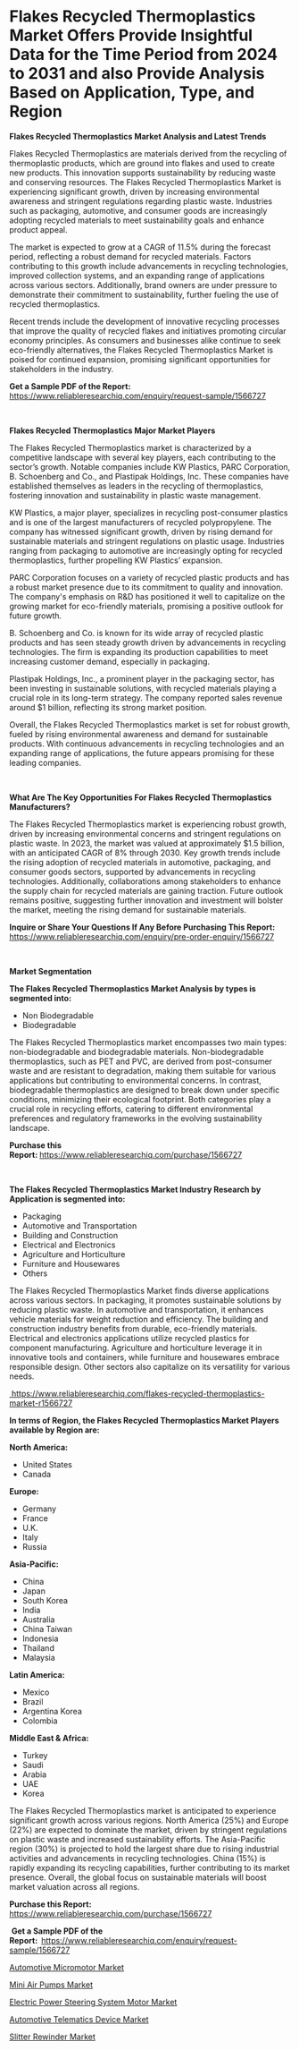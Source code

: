 <p><h1>Flakes Recycled Thermoplastics Market Offers Provide Insightful Data for the Time Period from 2024 to 2031 and also Provide Analysis Based on Application, Type, and Region</h1></p><p><strong>Flakes Recycled Thermoplastics Market Analysis and Latest Trends</strong></p>
<p><p>Flakes Recycled Thermoplastics are materials derived from the recycling of thermoplastic products, which are ground into flakes and used to create new products. This innovation supports sustainability by reducing waste and conserving resources. The Flakes Recycled Thermoplastics Market is experiencing significant growth, driven by increasing environmental awareness and stringent regulations regarding plastic waste. Industries such as packaging, automotive, and consumer goods are increasingly adopting recycled materials to meet sustainability goals and enhance product appeal.</p><p>The market is expected to grow at a CAGR of 11.5% during the forecast period, reflecting a robust demand for recycled materials. Factors contributing to this growth include advancements in recycling technologies, improved collection systems, and an expanding range of applications across various sectors. Additionally, brand owners are under pressure to demonstrate their commitment to sustainability, further fueling the use of recycled thermoplastics. </p><p>Recent trends include the development of innovative recycling processes that improve the quality of recycled flakes and initiatives promoting circular economy principles. As consumers and businesses alike continue to seek eco-friendly alternatives, the Flakes Recycled Thermoplastics Market is poised for continued expansion, promising significant opportunities for stakeholders in the industry.</p></p>
<p><strong>Get a Sample PDF of the Report:&nbsp;</strong> <a href="https://www.reliableresearchiq.com/enquiry/request-sample/1566727?utm_campaign=1412&utm_medium=2&utm_source=Github&utm_content=ia&utm_term=11102024&utm_id=flakes-recycled-thermoplastics">https://www.reliableresearchiq.com/enquiry/request-sample/1566727</a></p>
<p>&nbsp;</p>
<p><strong>Flakes Recycled Thermoplastics Major Market Players</strong></p>
<p><p>The Flakes Recycled Thermoplastics market is characterized by a competitive landscape with several key players, each contributing to the sector’s growth. Notable companies include KW Plastics, PARC Corporation, B. Schoenberg and Co., and Plastipak Holdings, Inc. These companies have established themselves as leaders in the recycling of thermoplastics, fostering innovation and sustainability in plastic waste management.</p><p>KW Plastics, a major player, specializes in recycling post-consumer plastics and is one of the largest manufacturers of recycled polypropylene. The company has witnessed significant growth, driven by rising demand for sustainable materials and stringent regulations on plastic usage. Industries ranging from packaging to automotive are increasingly opting for recycled thermoplastics, further propelling KW Plastics’ expansion.</p><p>PARC Corporation focuses on a variety of recycled plastic products and has a robust market presence due to its commitment to quality and innovation. The company's emphasis on R&D has positioned it well to capitalize on the growing market for eco-friendly materials, promising a positive outlook for future growth.</p><p>B. Schoenberg and Co. is known for its wide array of recycled plastic products and has seen steady growth driven by advancements in recycling technologies. The firm is expanding its production capabilities to meet increasing customer demand, especially in packaging.</p><p>Plastipak Holdings, Inc., a prominent player in the packaging sector, has been investing in sustainable solutions, with recycled materials playing a crucial role in its long-term strategy. The company reported sales revenue around $1 billion, reflecting its strong market position.</p><p>Overall, the Flakes Recycled Thermoplastics market is set for robust growth, fueled by rising environmental awareness and demand for sustainable products. With continuous advancements in recycling technologies and an expanding range of applications, the future appears promising for these leading companies.</p></p>
<p>&nbsp;</p>
<p><strong>What Are The Key Opportunities For Flakes Recycled Thermoplastics Manufacturers?</strong></p>
<p><p>The Flakes Recycled Thermoplastics market is experiencing robust growth, driven by increasing environmental concerns and stringent regulations on plastic waste. In 2023, the market was valued at approximately $1.5 billion, with an anticipated CAGR of 8% through 2030. Key growth trends include the rising adoption of recycled materials in automotive, packaging, and consumer goods sectors, supported by advancements in recycling technologies. Additionally, collaborations among stakeholders to enhance the supply chain for recycled materials are gaining traction. Future outlook remains positive, suggesting further innovation and investment will bolster the market, meeting the rising demand for sustainable materials.</p></p>
<p><strong>Inquire or Share Your Questions If Any Before Purchasing This Report:</strong> <a href="https://www.reliableresearchiq.com/enquiry/pre-order-enquiry/1566727?utm_campaign=1412&utm_medium=2&utm_source=Github&utm_content=ia&utm_term=11102024&utm_id=flakes-recycled-thermoplastics">https://www.reliableresearchiq.com/enquiry/pre-order-enquiry/1566727</a></p>
<p>&nbsp;</p>
<p><strong>Market Segmentation</strong></p>
<p><strong>The Flakes Recycled Thermoplastics Market Analysis by types is segmented into:</strong></p>
<p><ul><li>Non Biodegradable</li><li>Biodegradable</li></ul></p>
<p><p>The Flakes Recycled Thermoplastics market encompasses two main types: non-biodegradable and biodegradable materials. Non-biodegradable thermoplastics, such as PET and PVC, are derived from post-consumer waste and are resistant to degradation, making them suitable for various applications but contributing to environmental concerns. In contrast, biodegradable thermoplastics are designed to break down under specific conditions, minimizing their ecological footprint. Both categories play a crucial role in recycling efforts, catering to different environmental preferences and regulatory frameworks in the evolving sustainability landscape.</p></p>
<p><strong>Purchase this Report:&nbsp;</strong><a href="https://www.reliableresearchiq.com/purchase/1566727?utm_campaign=1412&utm_medium=2&utm_source=Github&utm_content=ia&utm_term=11102024&utm_id=flakes-recycled-thermoplastics">https://www.reliableresearchiq.com/purchase/1566727</a></p>
<p>&nbsp;</p>
<p><strong>The Flakes Recycled Thermoplastics Market Industry Research by Application is segmented into:</strong></p>
<p><ul><li>Packaging</li><li>Automotive and Transportation</li><li>Building and Construction</li><li>Electrical and Electronics</li><li>Agriculture and Horticulture</li><li>Furniture and Housewares</li><li>Others</li></ul></p>
<p><p>The Flakes Recycled Thermoplastics Market finds diverse applications across various sectors. In packaging, it promotes sustainable solutions by reducing plastic waste. In automotive and transportation, it enhances vehicle materials for weight reduction and efficiency. The building and construction industry benefits from durable, eco-friendly materials. Electrical and electronics applications utilize recycled plastics for component manufacturing. Agriculture and horticulture leverage it in innovative tools and containers, while furniture and housewares embrace responsible design. Other sectors also capitalize on its versatility for various needs.</p></p>
<p><a href="https://www.reliableresearchiq.com/flakes-recycled-thermoplastics-market-r1566727?utm_campaign=1412&utm_medium=2&utm_source=Github&utm_content=ia&utm_term=11102024&utm_id=flakes-recycled-thermoplastics">&nbsp;https://www.reliableresearchiq.com/flakes-recycled-thermoplastics-market-r1566727</a></p>
<p><strong>In terms of Region, the Flakes Recycled Thermoplastics Market Players available by Region are:</strong></p>
<p>
    <p> <strong> North America: </strong>
        <ul>
            <li>United States</li>
            <li>Canada</li>
        </ul>
        </p> 
    <p> <strong> Europe: </strong>
        <ul>
            <li>Germany</li>
            <li>France</li>
            <li>U.K.</li>
            <li>Italy</li>
            <li>Russia</li>
        </ul>
        </p> 
    <p> <strong> Asia-Pacific: </strong>
        <ul>
            <li>China</li>
            <li>Japan</li>
            <li>South Korea</li>
            <li>India</li>
            <li>Australia</li>
            <li>China Taiwan</li>
            <li>Indonesia</li>
            <li>Thailand</li>
            <li>Malaysia</li>
        </ul>
        </p> 
    <p> <strong> Latin America: </strong>
        <ul>
            <li>Mexico</li>
            <li>Brazil</li>
            <li>Argentina Korea</li>
            <li>Colombia</li>
        </ul>
        </p> 
    <p> <strong> Middle East & Africa: </strong>
        <ul>
            <li>Turkey</li>
            <li>Saudi</li>
            <li>Arabia</li>
            <li>UAE</li>
            <li>Korea</li>
        </ul>
    </p>
    </p>
<p><p>The Flakes Recycled Thermoplastics market is anticipated to experience significant growth across various regions. North America (25%) and Europe (22%) are expected to dominate the market, driven by stringent regulations on plastic waste and increased sustainability efforts. The Asia-Pacific region (30%) is projected to hold the largest share due to rising industrial activities and advancements in recycling technologies. China (15%) is rapidly expanding its recycling capabilities, further contributing to its market presence. Overall, the global focus on sustainable materials will boost market valuation across all regions.</p></p>
<p><strong>Purchase this Report: </strong><a href="https://www.reliableresearchiq.com/purchase/1566727?utm_campaign=1412&utm_medium=2&utm_source=Github&utm_content=ia&utm_term=11102024&utm_id=flakes-recycled-thermoplastics">https://www.reliableresearchiq.com/purchase/1566727</a></p>
<p>&nbsp;<strong>Get a Sample PDF of the Report:&nbsp;&nbsp;</strong><a href="https://www.reliableresearchiq.com/enquiry/request-sample/1566727?utm_campaign=1412&utm_medium=2&utm_source=Github&utm_content=ia&utm_term=11102024&utm_id=flakes-recycled-thermoplastics">https://www.reliableresearchiq.com/enquiry/request-sample/1566727</a></p>
<p><strong></strong></p>
<p><p><a href="https://www.linkedin.com/pulse/analyzing-global-automotive-micromotor-market-growth-prospects-sd6qe?utm_campaign=1412&utm_medium=2&utm_source=Github&utm_content=ia&utm_term=11102024&utm_id=flakes-recycled-thermoplastics">Automotive Micromotor Market</a></p><p><a href="https://issuu.com/reportprime-2/docs/mini-air-pumps-market-size-2030.ppt_33cd47c4e1f6e7?utm_campaign=1412&utm_medium=2&utm_source=Github&utm_content=ia&utm_term=11102024&utm_id=flakes-recycled-thermoplastics">Mini Air Pumps Market</a></p><p><a href="https://www.linkedin.com/pulse/market-leaders-laggards-global-electric-power-steering-system-ilmzf?utm_campaign=1412&utm_medium=2&utm_source=Github&utm_content=ia&utm_term=11102024&utm_id=flakes-recycled-thermoplastics">Electric Power Steering System Motor Market</a></p><p><a href="https://www.linkedin.com/pulse/pioneering-growth-analyzing-global-automotive-telematics-l6zpf?utm_campaign=1412&utm_medium=2&utm_source=Github&utm_content=ia&utm_term=11102024&utm_id=flakes-recycled-thermoplastics">Automotive Telematics Device Market</a></p><p><a href="https://issuu.com/reportprime-2/docs/slitter-rewinder-market-size-2030.p_deeb9c554a2c55?utm_campaign=1412&utm_medium=2&utm_source=Github&utm_content=ia&utm_term=11102024&utm_id=flakes-recycled-thermoplastics">Slitter Rewinder Market</a></p></p>